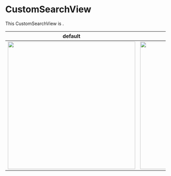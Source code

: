 # CustomSearchView

This CustomSearchView is .

default | searched
:--: | :--:
<img src="https://user-images.githubusercontent.com/93028348/176588379-491e513c-4c8e-4f24-86e2-e08998ec15b1.png" width="400" /> | <img src="https://user-images.githubusercontent.com/93028348/176588757-1722f0e4-cd2e-4790-9cbe-fe2c78fdd19b.png" width="400" />
